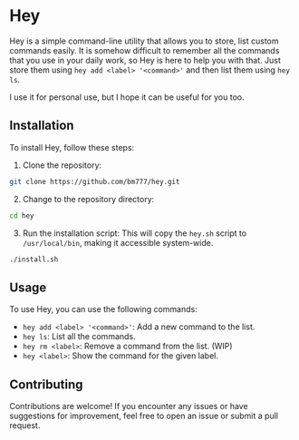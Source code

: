 # Hey

Hey is a simple command-line utility that allows you to store, list custom commands easily.
It is somehow difficult to remember all the commands that you use in your daily work, so Hey is here to help you with that.
Just store them using `hey add <label> '<command>'` and then list them using `hey ls`.

I use it for personal use, but I hope it can be useful for you too.

## Installation

To install Hey, follow these steps:

1. Clone the repository:
```bash
git clone https://github.com/bm777/hey.git
```

2. Change to the repository directory:
```bash
cd hey
```

3. Run the installation script:
This will copy the `hey.sh` script to `/usr/local/bin`, making it accessible system-wide.
```bash
./install.sh
```

## Usage

To use Hey, you can use the following commands:

- `hey add <label> '<command>'`: Add a new command to the list.
- `hey ls`: List all the commands.
- `hey rm <label>`: Remove a command from the list. (WIP)
- `hey <label>`: Show the command for the given label.


## Contributing
Contributions are welcome! If you encounter any issues or have suggestions for improvement, feel free to open an issue or submit a pull request.